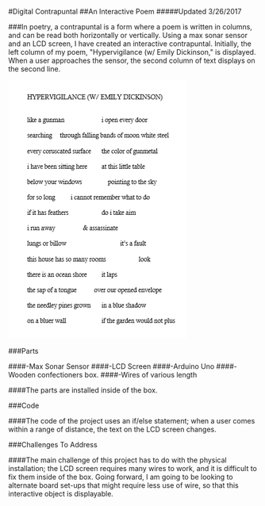 #Digital Contrapuntal
##An Interactive Poem 
#####Updated 3/26/2017

###In poetry, a contrapuntal is a form where a poem is written in columns, and can be read both horizontally or vertically. Using a max sonar sensor and an LCD screen, I have created an interactive contrapuntal. Initially, the left column of my poem, "Hypervigilance (w/ Emily Dickinson," is displayed. When a user approaches the sensor, the second column of text displays on the second line. 

![poem](hyperv.png)

###Parts

####-Max Sonar Sensor
####-LCD Screen
####-Arduino Uno
####-Wooden confectioners box. 
####-Wires of various length

####The parts are installed inside of the box. 

###Code

####The code of the project uses an if/else statement; when a user comes within a range of distance, the text on the LCD screen changes. 

###Challenges To Address

####The main challenge of this project has to do with the physical installation; the LCD screen requires many wires to work, and it is difficult to fix them inside of the box. Going forward, I am going to be looking to alternate board set-ups that might require less use of wire, so that this interactive object is displayable. 